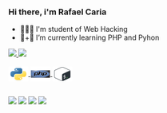 ### Hi there, i'm Rafael Caria

- 👨🏻‍💻 I'm student of Web Hacking
- 🐘+🐍 I’m currently learning PHP and Pyhon

<div>
  <a href="https://github.com/rafaelcaria">
  <img height="180em" src="https://github-readme-stats.vercel.app/api?username=rafaelcaria&show_icons=true&theme=dark&include_all_commits=true&count_private=true"/>
  <img height="180em" src="https://github-readme-stats.vercel.app/api/top-langs/?username=rafaelcaria&layout=compact&langs_count=16&theme=dark"/>
</div>
 
<div style="display: inline_block"><br>
  <img align="center" alt="Rafael-PYTHON" height="30" width="40" src="https://raw.githubusercontent.com/devicons/devicon/master/icons/python/python-original.svg">
  <img align="center" alt="Rafael-PHP" height="30" width="40" src="https://raw.githubusercontent.com/devicons/devicon/master/icons/php/php-original.svg">
  <img align="center" alt="Rafael-BASH" height="30" width="40" src="https://raw.githubusercontent.com/devicons/devicon/master/icons/bash/bash-original.svg">
</div>
  
##
<div>
<a href="https://www.linkedin.com/in/rafael-caria-000839182" target="_blank"><img src="https://img.shields.io/badge/LinkedIn-0077B5?style=for-the-badge&logo=linkedin&logoColor=white" target="_blank"></a>
<a href="https://medium.com/@rafaelcaria
" target="_blank"><img src="https://img.shields.io/badge/Medium-12100E?style=for-the-badge&logo=medium&logoColor=white" target="_blank"></a>
<a href="https://www.instagram.com/caria_rafael" target="_blank"><img src="https://img.shields.io/badge/Instagram-E4405F?style=for-the-badge&logo=instagram&logoColor=white" target="_blank"></a>
<a href="https://app.intigriti.com/profile/rafaelcaria" target="_blank"><img height="30" widith="80"  src="https://www.intigriti.com/assets/img/intigriti/intigriti-full-logo-black-kpotnx.svg" target="_blank"></a>
</div>
